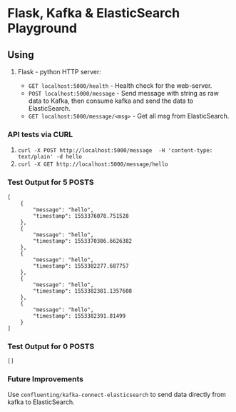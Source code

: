 # Flask, Kafka & ElasticSearch Playground

## Using
1. Flask - python HTTP server:

   * `GET localhost:5000/health` - Health check for the web-server.
   * `POST localhost:5000/message` - Send message with string as raw data to Kafka, then consume kafka and send the data to ElasticSearch.
   * `GET localhost:5000/message/<msg>` - Get all msg from ElasticSearch.

### API tests via CURL
1. `curl -X POST http://localhost:5000/message  -H 'content-type: text/plain' -d hello`
1. `curl -X GET http://localhost:5000/message/hello`

### Test Output for 5 POSTS
```
[
    {
        "message": "hello",
        "timestamp": 1553376078.751528
    },
    {
        "message": "hello",
        "timestamp": 1553370386.6626382
    },
    {
        "message": "hello",
        "timestamp": 1553382277.687757
    },
    {
        "message": "hello",
        "timestamp": 1553382381.1357608
    },
    {
        "message": "hello",
        "timestamp": 1553382391.81499
    }
]
```
### Test Output for 0 POSTS
```
[]
```

### Future Improvements
Use `confluenting/kafka-connect-elasticsearch` to send data directly from kafka to ElasticSearch.
